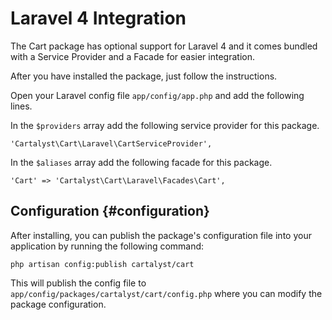 # Laravel 4 Integration

The Cart package has optional support for Laravel 4 and it comes bundled with a
Service Provider and a Facade for easier integration.

After you have installed the package, just follow the instructions.

Open your Laravel config file `app/config/app.php` and add the following lines.

In the `$providers` array add the following service provider for this package.

	'Cartalyst\Cart\Laravel\CartServiceProvider',

In the `$aliases` array add the following facade for this package.

	'Cart' => 'Cartalyst\Cart\Laravel\Facades\Cart',

## Configuration {#configuration}

After installing, you can publish the package's configuration file into your
application by running the following command:

	php artisan config:publish cartalyst/cart

This will publish the config file to `app/config/packages/cartalyst/cart/config.php`
where you can modify the package configuration.

